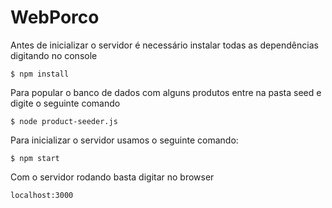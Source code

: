 # WebPorco

Antes de inicializar o servidor é necessário instalar todas as dependências digitando no console

```console
$ npm install
```

Para popular o banco de dados com alguns produtos entre na pasta seed e digite o seguinte comando

```console
$ node product-seeder.js
```

Para inicializar o servidor usamos o seguinte comando:

```console
$ npm start
```

Com o servidor rodando basta digitar no browser

```console
localhost:3000
```
